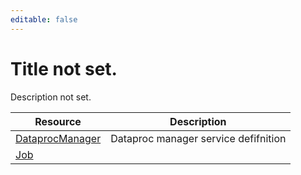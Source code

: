 ```yaml
---
editable: false
---
```


# Title not set.
Description not set.

Resource | Description
--- | ---
[DataprocManager](DataprocManager/index.md) | Dataproc manager service defifnition
[Job](Job/index.md) | 